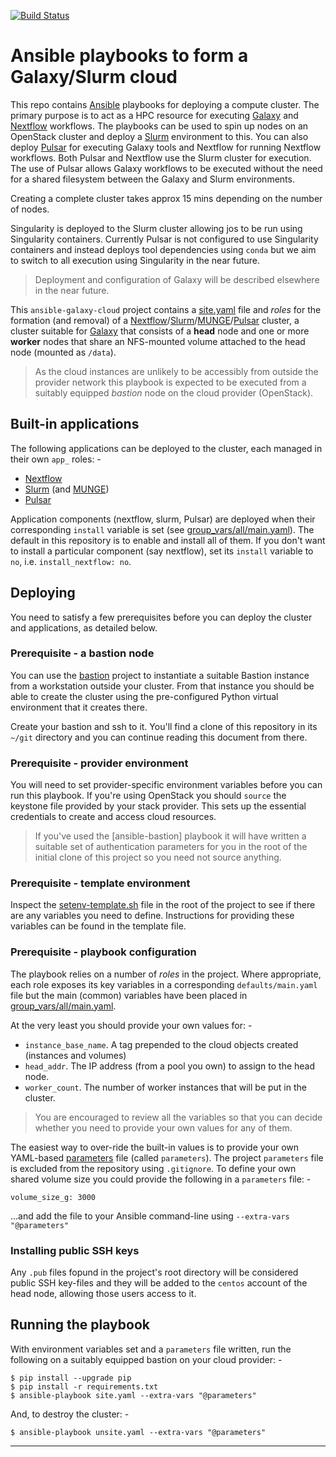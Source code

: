 [![Build Status](https://travis-ci.com/InformaticsMatters/ansible-galaxy-cloud.svg?branch=master)](https://travis-ci.com/InformaticsMatters/ansible-galaxy-cloud)

# Ansible playbooks to form a Galaxy/Slurm cloud
This repo contains [Ansible] playbooks for deploying a compute cluster. The 
primary purpose is to act as a HPC resource for executing [Galaxy] and
[Nextflow] workflows. The playbooks can be used to spin up nodes on an
OpenStack cluster and deploy a [Slurm] environment to this. You can also
deploy [Pulsar] for executing Galaxy tools and Nextflow for running Nextflow
workflows. Both Pulsar and Nextflow use the Slurm cluster for execution.
The use of Pulsar allows Galaxy workflows to be executed without the need
for a shared filesystem between the Galaxy and Slurm environments.

Creating a complete cluster takes approx 15 mins depending on the number of
nodes.

Singularity is deployed to the Slurm cluster allowing jos to be run using
Singularity containers. Currently Pulsar is not configured to use Singularity
containers and instead deploys tool dependencies using `conda` but we aim to
switch to all execution using Singularity in the near future.

>   Deployment and configuration of Galaxy will be described elsewhere
    in the near future.

This `ansible-galaxy-cloud` project contains a [site.yaml](site.yaml) file and
_roles_ for the formation (and removal) of a [Nextflow]/[Slurm]/[MUNGE]/[Pulsar]
cluster, a cluster suitable for [Galaxy] that consists of a **head** node and
one or more **worker** nodes that share an NFS-mounted volume attached to
the head node (mounted as `/data`). 

>   As the cloud instances are unlikely to be accessibly from outside the
    provider network this playbook is expected to be executed from a 
    suitably equipped _bastion_ node on the cloud provider (OpenStack).

## Built-in applications
The following applications can be deployed to the cluster, each managed in
their own `app_` roles: -

-   [Nextflow]
-   [Slurm] (and [MUNGE])
-   [Pulsar]

Application components (nextflow, slurm, Pulsar) are deployed when their
corresponding `install` variable is set (see [group_vars/all/main.yaml](group_vars/all/main.yaml)).
The default in this repository is to enable and install all of them.
If you don't want to install a particular component (say nextflow), set its
`install` variable to `no`, i.e. `install_nextflow: no`.

## Deploying
You need to satisfy a few prerequisites before you can deploy the cluster
and applications, as detailed below.

### Prerequisite - a bastion node
You can use the [bastion] project to instantiate a suitable
Bastion instance from a workstation outside your cluster. From that
instance you should be able to create the cluster using the pre-configured
Python virtual environment that it creates there.

Create your bastion and ssh to it. You'll find a clone of this
repository in its `~/git` directory and you can continue reading this
document from there.

### Prerequisite - provider environment
You will need to set provider-specific environment variables before you
can run this playbook. If you're using OpenStack you should `source` the
keystone file provided by your stack provider. This sets up the essential
credentials to create and access cloud resources.

>   If you've used the [ansible-bastion] playbook it will have written a
    suitable set of authentication parameters for you in the root
    of the initial clone of this project so you need not source anything.

### Prerequisite - template environment
Inspect the [setenv-template.sh](setenv-template.sh) file in the root of the
project to see if there are any variables you need to define. Instructions for
providing these variables can be found in the template file.

### Prerequisite - playbook configuration
The playbook relies on a number of _roles_ in the project. Where appropriate,
each role exposes its key variables in a corresponding `defaults/main.yaml`
file but the main (common) variables have been placed in
[group_vars/all/main.yaml](group_vars/all/main.yaml).

At the very least you should provide your own values for: -

-   `instance_base_name`. A tag prepended to the cloud objects created
    (instances and volumes)
-   `head_addr`. The IP address (from a pool you own) to assign to the
    head node.
-   `worker_count`. The number of worker instances that will be put in the
    cluster.

>   You are encouraged to review all the variables so that you can decide
    whether you need to provide your own values for any of them.  

The easiest way to over-ride the built-in values is to provide your
own YAML-based [parameters] file (called `parameters`). The project
`parameters` file is excluded from the repository using `.gitignore`.
To define your own shared volume size you could provide the following in
a `parameters` file: -

    volume_size_g: 3000

...and add the file to your Ansible command-line using
`--extra-vars "@parameters"`

### Installing public SSH keys
Any `.pub` files fopund in the project's root directory will be considered
public SSH key-files and they will be added to the `centos` account of the
head node, allowing those users access to it.
  
## Running the playbook
With environment variables set and a `parameters` file written,
run the following on a suitably equipped bastion on your cloud provider: -

    $ pip install --upgrade pip
    $ pip install -r requirements.txt
    $ ansible-playbook site.yaml --extra-vars "@parameters"

And, to destroy the cluster: -

    $ ansible-playbook unsite.yaml --extra-vars "@parameters"

---

[ansible]: https://www.ansible.com/
[bastion]: https://github.com/InformaticsMatters/ansible-bastion
[galaxy]: https://docs.galaxyproject.org/en/latest/index.html
[munge]: https://dun.github.io/munge/
[nextflow]: https://www.nextflow.io
[parameters]: https://docs.ansible.com/ansible/latest/user_guide/playbooks_variables.html#passing-variables-on-the-command-line
[pulsar]: https://pulsar.readthedocs.io/en/latest/index.html
[slurm]: https://slurm.schedmd.com/documentation.html
